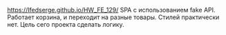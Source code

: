 https://Ifedserge.github.io/HW_FE_129/
SPA с использованием fake API. Работает корзина, и переходит на разные товары. Стилей практически нет. Цель сего проекта сделать логику.
